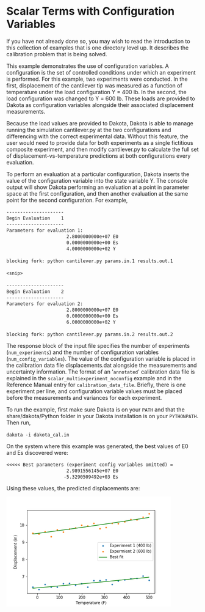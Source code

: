 # Scalar Terms with Configuration Variables

If you have not already done so, you may wish to read the introduction to this collection of examples that is one directory level up. It describes the calibration problem that is being solved.

This example demonstrates the use of configuration variables. A configuration is the set of controlled conditions under which an experiment is performed. For this example, two experiments were conducted. In the first, displacement of the cantilever tip was measured as a function of temperature under the load configuration Y = 400 lb. In the second, the load configuration was changed to Y = 600 lb. These loads are provided to Dakota as configuration variables alongside their associated displacement measurements.

Because the load values are provided to Dakota, Dakota is able to manage running the simulation cantilever.py at the two configurations and differencing with the correct experimental data. Without this feature, the user would need to provide data for both experiments as a single fictitious composite experiment, and then modify cantilever.py to calculate the full set of displacement-vs-temperature predictions at both configurations every evaluation.

To perform an evaluation at a particular configuration, Dakota inserts the value of the configuration variable into the state variable Y. The console output will show Dakota performing an evaluation at a point in parameter space at the first configuration, and then another evaluation at the same point for the second configuration. For example,

```
---------------------
Begin Evaluation    1
---------------------
Parameters for evaluation 1:
                      2.8000000000e+07 E0
                      0.0000000000e+00 Es
                      4.0000000000e+02 Y

blocking fork: python cantilever.py params.in.1 results.out.1

<snip>

---------------------
Begin Evaluation    2
---------------------
Parameters for evaluation 2:
                      2.8000000000e+07 E0
                      0.0000000000e+00 Es
                      6.0000000000e+02 Y

blocking fork: python cantilever.py params.in.2 results.out.2
```

The response block of the input file specifies the number of experiments (`num_experiments`) and the number of configuration variables (`num_config_variables`). The value of the configuration variable is placed in the calibration data file displacements.dat alongside the measurements and uncertainty information. The format of an '`annotated`' calibration data file is explained in the `scalar_multiexperiment_noconfig` example and in the Reference Manual entry for `calibration_data_file`. Briefly, there is one experiment per line, and configuration variable values must be placed before the measurements and variances for each experiment. 

To run the example, first make sure Dakota is on your `PATH` and that the share/dakota/Python folder in your Dakota installation is on your `PYTHONPATH`. Then run,

`dakota -i dakota_cal.in`

On the system where this example was generated, the best values of E0 and Es discovered were:
```
<<<<< Best parameters (experiment config variables omitted) =
                      2.9891556145e+07 E0
                     -5.3290509492e+03 Es
```
Using these values, the predicted displacements are:

![Predicted displacements](configresult.png)

